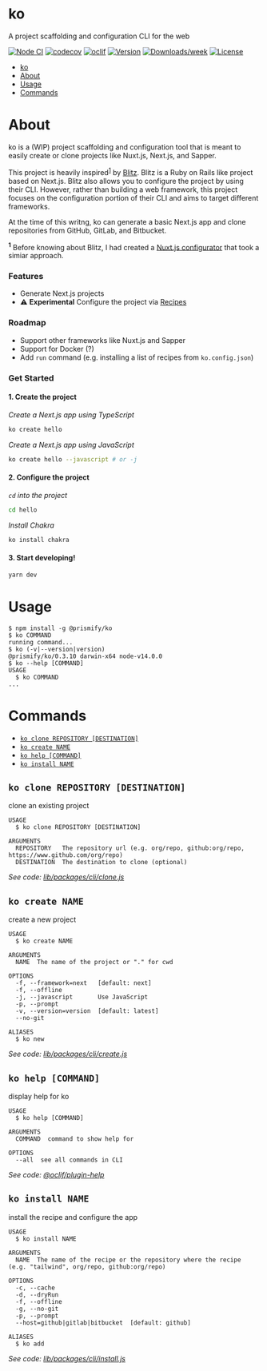 # ko

A project scaffolding and configuration CLI for the web

[![Node CI](https://github.com/prismify-co/ko/workflows/Node/badge.svg)](https://github.com/prismify-co/ko/actions?query=workflow%3ANode)
[![codecov](https://codecov.io/gh/prismify-co/ko/branch/master/graph/badge.svg)](https://codecov.io/gh/prismify-co/ko)
[![oclif](https://img.shields.io/badge/cli-oclif-brightgreen.svg)](https://oclif.io)
[![Version](https://img.shields.io/npm/v/@prismify/ko.svg)](https://npmjs.org/package/@prismify/ko)
[![Downloads/week](https://img.shields.io/npm/dw/@prismify/ko.svg)](https://npmjs.org/package/@prismify/ko)
[![License](https://img.shields.io/npm/l/@prismify/ko.svg)](https://github.com/prismify-co/ko/blob/master/package.json)

<!-- toc -->
* [ko](#ko)
* [About](#about)
* [Usage](#usage)
* [Commands](#commands)
<!-- tocstop -->

# About

ko is a (WIP) project scaffolding and configuration tool that is meant to easily create or clone projects like Nuxt.js, Next.js, and Sapper.

This project is heavily inspired<sup><a id="one">[1](#one)</a></sup> by [Blitz](https://github.com/blitz-js/blitz). Blitz is a Ruby on Rails like project based on Next.js. Blitz also allows you to configure the project by using their CLI. However, rather than building a web framework, this project focuses on the configuration portion of their CLI and aims to target different frameworks.

At the time of this writng, ko can generate a basic Next.js app and clone repositories from GitHub, GitLab, and Bitbucket.

<sup id="1"><b>1</b></sup> Before knowing about Blitz, I had created a [Nuxt.js configurator](https://www.github.com/prismify-co/ko-utils) that took a simiar approach.

### Features

- Generate Next.js projects
- :warning: **Experimental** Configure the project via [Recipes](https://www.github.com/prismify-co/ko-recipes)

### Roadmap

- Support other frameworks like Nuxt.js and Sapper
- Support for Docker (?)
- Add `run` command (e.g. installing a list of recipes from `ko.config.json`)

### Get Started

#### 1. Create the project

_Create a Next.js app using TypeScript_

```bash
ko create hello
```

_Create a Next.js app using JavaScript_

```bash
ko create hello --javascript # or -j
```

#### 2. Configure the project

_`cd` into the project_

```bash
cd hello
```

_Install Chakra_

```bash
ko install chakra
```

#### 3. Start developing!

```bash
yarn dev
```

# Usage

<!-- usage -->
```sh-session
$ npm install -g @prismify/ko
$ ko COMMAND
running command...
$ ko (-v|--version|version)
@prismify/ko/0.3.10 darwin-x64 node-v14.0.0
$ ko --help [COMMAND]
USAGE
  $ ko COMMAND
...
```
<!-- usagestop -->

# Commands

<!-- commands -->
* [`ko clone REPOSITORY [DESTINATION]`](#ko-clone-repository-destination)
* [`ko create NAME`](#ko-create-name)
* [`ko help [COMMAND]`](#ko-help-command)
* [`ko install NAME`](#ko-install-name)

## `ko clone REPOSITORY [DESTINATION]`

clone an existing project

```
USAGE
  $ ko clone REPOSITORY [DESTINATION]

ARGUMENTS
  REPOSITORY   The repository url (e.g. org/repo, github:org/repo, https://www.github.com/org/repo)
  DESTINATION  The destination to clone (optional)
```

_See code: [lib/packages/cli/clone.js](https://github.com/prismify-co/ko/blob/v0.3.10/lib/packages/cli/clone.js)_

## `ko create NAME`

create a new project

```
USAGE
  $ ko create NAME

ARGUMENTS
  NAME  The name of the project or "." for cwd

OPTIONS
  -f, --framework=next   [default: next]
  -f, --offline
  -j, --javascript       Use JavaScript
  -p, --prompt
  -v, --version=version  [default: latest]
  --no-git

ALIASES
  $ ko new
```

_See code: [lib/packages/cli/create.js](https://github.com/prismify-co/ko/blob/v0.3.10/lib/packages/cli/create.js)_

## `ko help [COMMAND]`

display help for ko

```
USAGE
  $ ko help [COMMAND]

ARGUMENTS
  COMMAND  command to show help for

OPTIONS
  --all  see all commands in CLI
```

_See code: [@oclif/plugin-help](https://github.com/oclif/plugin-help/blob/v3.2.0/src/commands/help.ts)_

## `ko install NAME`

install the recipe and configure the app

```
USAGE
  $ ko install NAME

ARGUMENTS
  NAME  The name of the recipe or the repository where the recipe (e.g. "tailwind", org/repo, github:org/repo)

OPTIONS
  -c, --cache
  -d, --dryRun
  -f, --offline
  -g, --no-git
  -p, --prompt
  --host=github|gitlab|bitbucket  [default: github]

ALIASES
  $ ko add
```

_See code: [lib/packages/cli/install.js](https://github.com/prismify-co/ko/blob/v0.3.10/lib/packages/cli/install.js)_
<!-- commandsstop -->

